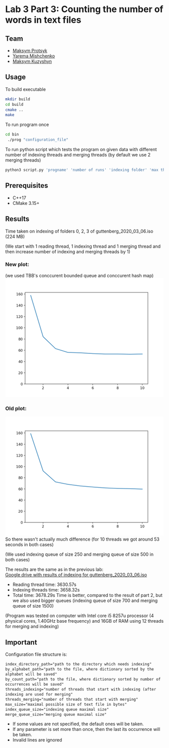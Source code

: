 # Lab 3 Part 3: Counting the number of words in text files

## Team

 - [Maksym Protsyk](https://github.com/maksprotsyk)
 - [Yarema Mishchenko](https://github.com/RavenbornJB)
 - [Maksym Kuzyshyn](https://github.com/maxymkuz)

## Usage
To build executable 
```bash
mkdir build
cd build
cmake ..
make
```
To run program once
```bash
cd bin
 ./prog "configuration_file"
```

To run python script which tests the program on given data with different number of 
indexing threads and merging threads (by default we use 2 merging threads)
```bash
python3 script.py 'progname' 'number of runs' 'indexing folder' 'max threads num'
```


## Prerequisites

 - C++17
 - CMake 3.15+


## Results
Time taken on indexing of folders 0, 2, 3 of guttenberg_2020_03_06.iso (224 MB)

(We start with 1 reading thread, 1 indexing thread and 1 merging thread and then increase number of indexing and merging threads by 1)

### New plot:
(we used TBB's conccurent bounded queue and conccurent hash map)
![image](images/plot.png)
### Old plot:
![image](images/old_plot.png)
So there wasn't actually much difference (for 10 threads we got around 53 seconds in both cases)

(We used indexing queue of size 250 and merging queue of size 500 in both cases)

 The results are the same as in the previous lab:                                                                
[Google drive with results of indexing for guttenberg_2020_03_06.iso](https://drive.google.com/drive/u/0/folders/1p6Lr1hVJSEDfSR8jLGBEL42hHsol5hn2)

- Reading thread time: 3630.57s
- Indexing threads time: 3658.32s
- Total time: 3678.29s
Time is better, compared to the result of part 2, but we also used bigger queues
(indexing queue of size 700 and merging queue of size 1500)

(Program was tested on computer with Intel core i5 8257u processor (4 physical cores, 1.40GHz base frequency) and 16GB of RAM using 12 threads
for merging and indexing)



## Important

Configuration file structure is:
```
index_directory_path="path to the directory which needs indexing"
by_alphabet_path="path to the file, where dictionary sorted by the alphabet will be saved"
by_count_path="path to the file, where dictionary sorted by number of occurrences will be saved"
threads_indexing="number of threads that start with indexing (after indexing are used for merging"
threads_merging="number of threads that start with merging"
max_size="maximal possible size of text file in bytes"
index_queue_size="indexing queue maximal size"
merge_queue_size="merging queue maximal size"
```

- If some values are not specified, the default ones will be taken.
- If any parameter is set more than once, then the last its occurrence will be taken.
- Invalid lines are ignored